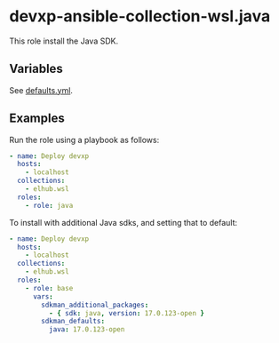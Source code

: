 # devxp-ansible-collection-wsl.java

This role install the Java SDK.

## Variables

See [defaults.yml](https://github.com/elhub/devxp-ansible-collection-wsl/blob/main/roles/java/defaults/main.yml).

## Examples

Run the role using a playbook as follows:

```yaml
- name: Deploy devxp
  hosts:
    - localhost
  collections:
    - elhub.wsl
  roles:
    - role: java
```

To install with additional Java sdks, and setting that to default:

```yaml
- name: Deploy devxp
  hosts:
    - localhost
  collections:
    - elhub.wsl
  roles:
    - role: base
      vars:
        sdkman_additional_packages:
          - { sdk: java, version: 17.0.123-open }
        sdkman_defaults:
          java: 17.0.123-open
```
